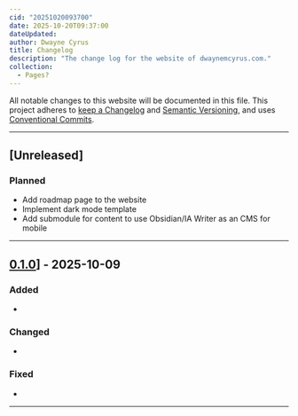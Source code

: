 ```yaml
---
cid: "20251020093700"
date: 2025-10-20T09:37:00
dateUpdated: 
author: Dwayne Cyrus
title: Changelog
description: "The change log for the website of dwaynemcyrus.com."
collection: 
  - Pages?
---
```

All notable changes to this website will be documented in this file.
This project adheres to [keep a 
Changelog](https://keepachangelog.com/en/1.1.0/) and [Semantic 
Versioning](https://semver.org/), and uses [Conventional 
Commits](https://conventionalcommits.org/en/v1.0.0/).

***

## [Unreleased]
### Planned
- Add roadmap page to the website
- Implement dark mode template
- Add submodule for content to use Obsidian/IA Writer as an CMS for mobile

***

## [0.1.0]()] - 2025-10-09
### Added
- 

### Changed
- 

### Fixed
- 

***
